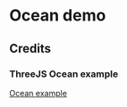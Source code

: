 # Ocean demo

## Credits

### ThreeJS Ocean example

[Ocean example](https://threejs.org/examples/webgl_shaders_ocean.html)



